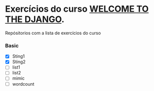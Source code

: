 # Exercícios do curso [WELCOME TO THE DJANGO](https://welcometothedjango.com.br/).


Repósitorios com a lista de exercícios do curso 

### Basic

- [x] Sting1
- [x] Sting2
- [ ] list1
- [ ] list2
- [ ] mimic
- [ ] wordcount
